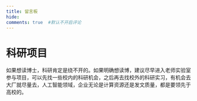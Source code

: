 ```yaml
---
title: 留言板
hide:
comments: true  #默认不开启评论
---
```

# 科研项目
如果想读博士，科研肯定是绕不开的。如果明确想读博，建议尽早进入老师实验室参与项目，可以先找一些校内的科研机会，之后再去找校外的科研实习，有机会去大厂就尽量去，人工智能领域，企业无论是计算资源还是发文质量，都是要领先于高校的。